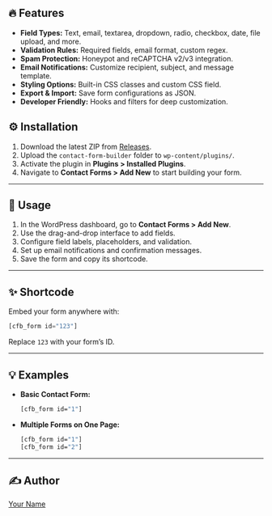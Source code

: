 ## 🔥 Features

* **Field Types:** Text, email, textarea, dropdown, radio, checkbox, date, file upload, and more.
* **Validation Rules:** Required fields, email format, custom regex.
* **Spam Protection:** Honeypot and reCAPTCHA v2/v3 integration.
* **Email Notifications:** Customize recipient, subject, and message template.
* **Styling Options:** Built-in CSS classes and custom CSS field.
* **Export & Import:** Save form configurations as JSON.
* **Developer Friendly:** Hooks and filters for deep customization.


## ⚙️ Installation

1. Download the latest ZIP from [Releases](https://github.com/diacojocaru/ContactFormBuilder).
2. Upload the `contact-form-builder` folder to `wp-content/plugins/`.
3. Activate the plugin in **Plugins > Installed Plugins**.
4. Navigate to **Contact Forms > Add New** to start building your form.

---

## 🚀 Usage

1. In the WordPress dashboard, go to **Contact Forms > Add New**.
2. Use the drag-and-drop interface to add fields.
3. Configure field labels, placeholders, and validation.
4. Set up email notifications and confirmation messages.
5. Save the form and copy its shortcode.

---

## ✨ Shortcode

Embed your form anywhere with:

```php
[cfb_form id="123"]
```

Replace `123` with your form’s ID.

---

## 💡 Examples

* **Basic Contact Form:**

  ```bash
  [cfb_form id="1"]
  ```

* **Multiple Forms on One Page:**

  ```bash
  [cfb_form id="1"]
  [cfb_form id="2"]
  ```

---

## ✍️ Author

[Your Name](https://github.com/diacojocaru)
